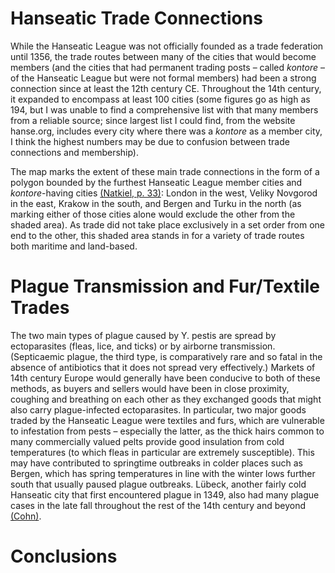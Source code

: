 # Hanseatic Trade Connections

While the Hanseatic League was not officially founded as a trade federation until 1356, the trade routes between many of the cities that would become members (and the cities that had permanent trading posts – called <em>kontore</em> – of the Hanseatic League but were not formal members) had been a strong connection since at least the 12th century CE. Throughout the 14th century, it expanded to encompass at least 100 cities (some figures go as high as 194, but I was unable to find a comprehensive list with that many members from a reliable source; since largest list I could find, from the website hanse.org, includes every city where there was a <em>kontore</em> as a member city, I think the highest numbers may be due to confusion between trade connections and membership).

The map marks the extent of these main trade connections in the form of a polygon bounded by the furthest Hanseatic League member cities and <em>kontore</em>-having cities [(Natkiel, p. 33)](https://archive.org/details/atlasofmaritimeh0000natk/page/33/mode/2up): London in the west, Veliky Novgorod in the east, Krakow in the south, and Bergen and Turku in the north (as marking either of those cities alone would exclude the other from the shaded area). As trade did not take place exclusively in a set order from one end to the other, this shaded area stands in for a variety of trade routes both maritime and land-based.


# Plague Transmission and Fur/Textile Trades

The two main types of plague caused by Y. pestis are spread by ectoparasites (fleas, lice, and ticks) or by airborne transmission. (Septicaemic plague, the third type, is comparatively rare and so fatal in the absence of antibiotics that it does not spread very effectively.) Markets of 14th century Europe would generally have been conducive to both of these methods, as buyers and sellers would have been in close proximity, coughing and breathing on each other as they exchanged goods that might also carry plague-infected ectoparasites. In particular, two major goods traded by the Hanseatic League were textiles and furs, which are vulnerable to infestation from pests – especially the latter, as the thick hairs common to many commercially valued pelts provide good insulation from cold temperatures (to which fleas in particular are extremely susceptible). This may have contributed to springtime outbreaks in colder places such as Bergen, which has spring temperatures in line with the winter lows further south that usually paused plague outbreaks. Lübeck, another fairly cold Hanseatic city that first encountered plague in 1349, also had many plague cases in the late fall throughout the rest of the 14th century and beyond [(Cohn)](https://www.ncbi.nlm.nih.gov/pmc/articles/PMC2630035/).

# Conclusions